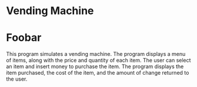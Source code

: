 # Vending Machine
# Foobar

This program simulates a vending machine. The program displays a menu of items, along with the price and quantity of each item. The user can select an item and insert money to purchase the item. The program displays the item purchased, the cost of the item, and the amount of change returned to the user. 
